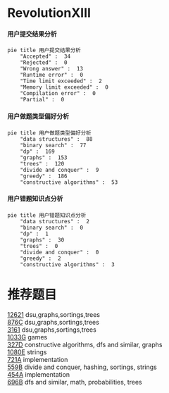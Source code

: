# RevolutionXIII

<!-- tabs:start -->



#### **用户提交结果分析**

```mermaid
pie title 用户提交结果分析
    "Accepted" :  34
    "Rejected" :  0
    "Wrong answer" :  13
    "Runtime error" :  0
    "Time limit exceeded" :  2
    "Memory limit exceeded" :  0
    "Compilation error" :  0
    "Partial" :  0
```

#### **用户做题类型偏好分析**

```mermaid
pie title 用户做题类型偏好分析
    "data structures" :  88
    "binary search" :  77
    "dp" :  169
    "graphs" :  153
    "trees" :  120
    "divide and conquer" :  9
    "greedy" :  186
    "constructive algorithms" :  53
```
#### **用户错题知识点分析**

```mermaid
pie title 用户错题知识点分析
    "data structures" :  2
    "binary search" :  0
    "dp" :  1
    "graphs" :  30
    "trees" :  0
    "divide and conquer" :  0
    "greedy" :  2
    "constructive algorithms" :  3
```



<!-- tabs:end -->
# 推荐题目
[12621](https://codeforces.com/contest/1262/problem/1)		dsu,graphs,sortings,trees		  
[876C](https://codeforces.com/contest/876/problem/C)		dsu,graphs,sortings,trees		  
[3161](https://codeforces.com/contest/316/problem/1)		dsu,graphs,sortings,trees		  
[1033G](https://codeforces.com/contest/1033/problem/G)		games		  
[327D](https://codeforces.com/contest/327/problem/D)		constructive algorithms,
                        dfs and similar,
                        graphs		  
[1080E](https://codeforces.com/contest/1080/problem/E)		strings		  
[721A](https://codeforces.com/contest/721/problem/A)		implementation		  
[559B](https://codeforces.com/contest/559/problem/B)		divide and conquer,
                        hashing,
                        sortings,
                        strings		  
[454A](https://codeforces.com/contest/454/problem/A)		implementation		  
[696B](https://codeforces.com/contest/696/problem/B)		dfs and similar,
                        math,
                        probabilities,
                        trees		  
